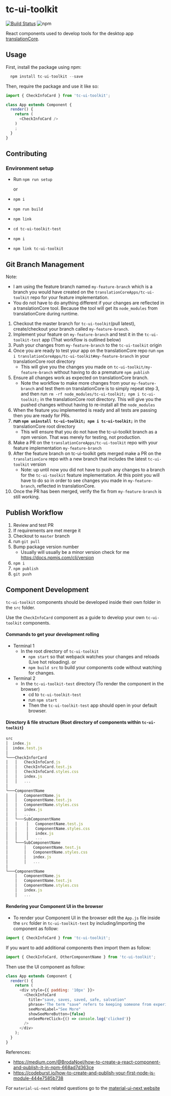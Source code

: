 # tc-ui-toolkit

[![Build Status](https://travis-ci.org/translationCoreApps/tc-ui-toolkit.svg?branch=master)](https://travis-ci.org/translationCoreApps/tc-ui-toolkit) ![npm](https://img.shields.io/npm/dt/tc-ui-toolkit.svg)

React components used to develop tools for the desktop app [translationCore](https://github.com/unfoldingWord-dev/translationCore).

## Usage

First, install the package using npm:

```js
  npm install tc-ui-toolkit --save
```

Then, require the package and use it like so:

```js
import { CheckInfoCard } from 'tc-ui-toolkit';

class App extends Component {
  render() {
    return (
      <CheckInfoCard />
    )
    ;
  }
}
```

## Contributing

### Environment setup

- Run `npm run setup`

  or
- `npm i`
- `npm run build`
- `npm link`
- `cd tc-ui-toolkit-test`
- `npm i`
- `npm link tc-ui-toolkit`

## Git Branch Management

Note:

- I am using the feature branch named `my-feature-branch` which is a branch you would have created on the `translationCoreApps/tc-ui-toolkit` repo for your feature implementation.
- You do not have to do anything different if your changes are reflected in a translationCore tool. Because the tool will get its `node_modules` from translationCore during runtime.

1. Checkout the master branch for `tc-ui-toolkit`(pull latest), create/checkout your branch called `my-feature-branch`.
2. Implement your feature on `my-feature-branch` and test it in the `tc-ui-toolkit-test` app (That workflow is outlined below)
3. Push your changes from `my-feature-branch` to the `tc-ui-toolkit` origin
4. Once you are ready to test your app on the translationCore repo run `npm i translationCoreApps/tc-ui-toolkit#my-feature-branch` in your translationCore root directory
    - This will give you the changes you made on `tc-ui-toolkit/my-feature-branch` without having to do a premature `npm publish`
5. Ensure all changes work as expected on translationCore branch.
    - Note the workflow to make more changes from your `my-feature-branch` and test them on translationCore is to simply repeat step 3, and then run `rm -rf node_modules/tc-ui-toolkit; npm i tc-ui-toolkit;` in the translationCore root directory. This will give you the pushed changes without having to re-install all the `node_modules`
6. When the feature you implemented is ready and all tests are passing then you are ready for PRs.
7. **run `npm uninstall tc-ui-toolkit; npm i tc-ui-toolkit;`** in the translationCore root directory
   - This will ensure that you do not have the tc-ui-toolkit branch as a npm version. That was merely for testing, not production.
8. Make a PR on the `translationCoreApps/tc-ui-toolkit` repo with your feature implementation `my-feature-branch`
9. After the feature branch on tc-ui-toolkit gets merged make a PR on the `translationCore` repo with a new branch that includes the latest `tc-ui-toolkit` version
    - Note: up until now you did not have to push any changes to a branch for the `tc-ui-toolkit` feature implementation. At this point you will have to do so in order to see changes you made in `my-feature-branch`, reflected in translationCore.
10. Once the PR has been merged, verify the fix from `my-feature-branch` is still working.

## Publish Workflow

1. Review and test PR
2. If requirements are met merge it
3. Checkout to `master` branch
4. run `git pull`
5. Bump package version number
   - Usually will usually be a minor version check for me https://docs.npmjs.com/cli/version
6. `npm i`
7. `npm publish`
8. `git push`

## Component Development

`tc-ui-toolkit` components should be developed inside their own folder in the `src` folder.

Use the `CheckInfoCard` component as a guide to develop your own `tc-ui-toolkit` components.

#### Commands to get your development rolling

- Terminal 1
  - In the root directory of `tc-ui-toolkit`
    - `npm start` so that webpack watches your changes and reloads (Live hot reloading).
      or
    - `npm build src` to build your components code without watching for changes.
- Terminal 2
  - In the `tc-ui-toolkit-test` directory (To render the component in the browser)
    - cd to `tc-ui-toolkit-test`
    - run `npm start`
    - Then the `tc-ui-toolkit-test` app should open in your default browser.

#### Directory & file structure (Root directory of components within `tc-ui-toolkit`)

```js
src
│  index.js
│  index.test.js
│
└───CheckInforCard
│   │   CheckInfoCard.js
│   │   CheckInfoCard.test.js
│   │   CheckInfoCard.styles.css
│   │   index.js
│   │   ...
│
└───ComponentName
│   │   ComponentName.js
│   │   ComponentName.test.js
│   │   ComponentName.styles.css
│   │   index.js
│   │   ...
│   └───SubComponentName
│   │    │   ComponentName.test.js
│   │    │   ComponentName.styles.css
│   │    │   index.js
│   │    │   ...
│   └───SubComponentName
│       │   ComponentName.test.js
│       │   ComponentName.styles.css
│       │   index.js
│       │   ...
│
└───ComponentName
    │   ComponentName.js
    │   ComponentName.test.js
    │   ComponentName.styles.css
    │   index.js
    │   ...
```

#### Rendering your Component UI in the browser

- To render your Component UI in the browser edit the `App.js` file inside the `src` folder in `tc-ui-toolkit-test` by including/importing the component as follow:

```js
import { CheckInfoCard } from 'tc-ui-toolkit';
```

If you want to add additional components then import them as follow:

```js
import { CheckInfoCard, OtherComponentName } from 'tc-ui-toolkit';
```

Then use the UI component as follow:

```js
class App extends Component {
  render() {
    return (
      <div style={{ padding: '10px' }}>
        <CheckInfoCard
          title="save, saves, saved, safe, salvation"
          phrase='The term "save" refers to keeping someone from experiencing something bad or harmful. To "be safe" means to be protected from harm or danger.'
          seeMoreLabel="See More"
          showSeeMoreButton={false}
          onSeeMoreClick={() => console.log('clicked')}
        />
      </div>
    );
  }
}
```

References:

- <https://medium.com/@BrodaNoel/how-to-create-a-react-component-and-publish-it-in-npm-668ad7d363ce>
- <https://codeburst.io/how-to-create-and-publish-your-first-node-js-module-444e7585b738>

For `material-ui-next` related questions go to the [material-ui-next website](https://material-ui-next.com/)
